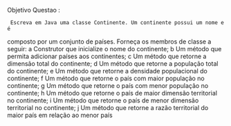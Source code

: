 Objetivo Questao :

     Escreva em Java uma classe Continente. Um continente possui um nome e é
 composto por um conjunto de países. Forneça os membros de classe a seguir:
 a Construtor que inicialize o nome do continente;
 b Um método que permita adicionar países aos continentes;
 c Um método que retorne a dimensão total do continente;
 d Um método que retorne a população total do continente;
 e Um método que retorne a densidade populacional do continente;
 f Um método que retorne o país com maior população no continente;
 g Um método que retorne o país com menor população no continente;
 h Um método que retorne o país de maior dimensão territorial no continente;
 i Um método que retorne o país de menor dimensão territorial no continente;
 j Um método que retorne a razão territorial do maior país em relação ao
 menor país